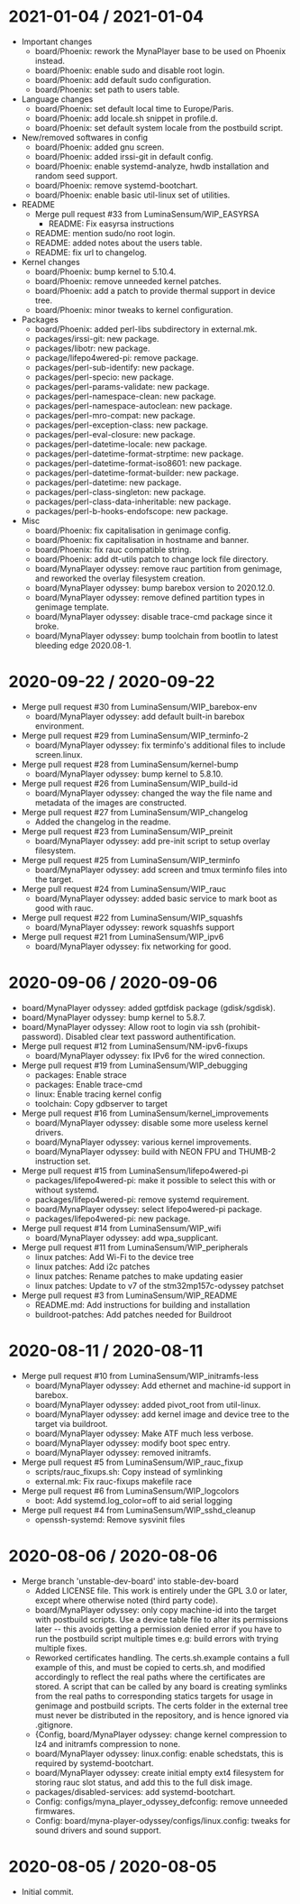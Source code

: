 
2021-01-04 / 2021-01-04
=======================

  * Important changes
	  * board/Phoenix: rework the MynaPlayer base to be used on Phoenix instead.
	  * board/Phoenix: enable sudo and disable root login.
	  * board/Phoenix: add default sudo configuration.
	  * board/Phoenix: set path to users table.
  * Language changes
	  * board/Phoenix: set default local time to Europe/Paris.
	  * board/Phoenix: add locale.sh snippet in profile.d.
	  * board/Phoenix: set default system locale from the postbuild script.
  * New/removed softwares in config
	  * board/Phoenix: added gnu screen.
	  * board/Phoenix: added irssi-git in default config.
	  * board/Phoenix: enable systemd-analyze, hwdb installation and random seed support.
	  * board/Phoenix: remove systemd-bootchart.
	  * board/Phoenix: enable basic util-linux set of utilities.
  * README
	  * Merge pull request #33 from LuminaSensum/WIP_EASYRSA
		  * README: Fix easyrsa instructions
	  * README: mention sudo/no root login.
	  * README: added notes about the users table.
	  * README: fix url to changelog.
  * Kernel changes
	  * board/Phoenix: bump kernel to 5.10.4.
	  * board/Phoenix: remove unneeded kernel patches.
	  * board/Phoenix: add a patch to provide thermal support in device tree.
	  * board/Phoenix: minor tweaks to kernel configuration.
  * Packages
	  * board/Phoenix: added perl-libs subdirectory in external.mk.
	  * packages/irssi-git: new package.
	  * packages/libotr: new package.
	  * package/lifepo4wered-pi: remove package.
	  * packages/perl-sub-identify: new package.
	  * packages/perl-specio: new package.
	  * packages/perl-params-validate: new package.
	  * packages/perl-namespace-clean: new package.
	  * packages/perl-namespace-autoclean: new package.
	  * packages/perl-mro-compat: new package.
	  * packages/perl-exception-class: new package.
	  * packages/perl-eval-closure: new package.
	  * packages/perl-datetime-locale: new package.
	  * packages/perl-datetime-format-strptime: new package.
	  * packages/perl-datetime-format-iso8601: new package.
	  * packages/perl-datetime-format-builder: new package.
	  * packages/perl-datetime: new package.
	  * packages/perl-class-singleton: new package.
	  * packages/perl-class-data-inheritable: new package.
	  * packages/perl-b-hooks-endofscope: new package.
  * Misc
	  * board/Phoenix: fix capitalisation in genimage config.
	  * board/Phoenix: fix capitalisation in hostname and banner.
	  * board/Phoenix: fix rauc compatible string.
	  * board/Phoenix: add dt-utils patch to change lock file directory.
	  * board/MynaPlayer odyssey: remove rauc partition from genimage, and reworked the overlay filesystem creation.
	  * board/MynaPlayer odyssey: bump barebox version to 2020.12.0.
	  * board/MynaPlayer odyssey: remove defined partition types in genimage template.
	  * board/MynaPlayer odyssey: disable trace-cmd package since it broke.
	  * board/MynaPlayer odyssey: bump toolchain from bootlin to latest bleeding edge 2020.08-1.

2020-09-22 / 2020-09-22
=======================

  * Merge pull request #30 from LuminaSensum/WIP_barebox-env
	  * board/MynaPlayer odyssey: add default built-in barebox environment.
  * Merge pull request #29 from LuminaSensum/WIP_terminfo-2
	  * board/MynaPlayer odyssey: fix terminfo's additional files to include screen.linux.
  * Merge pull request #28 from LuminaSensum/kernel-bump
	  * board/MynaPlayer odyssey: bump kernel to 5.8.10.
  * Merge pull request #26 from LuminaSensum/WIP_build-id
	  * board/MynaPlayer odyssey: changed the way the file name and metadata of the images are constructed.
  * Merge pull request #27 from LuminaSensum/WIP_changelog
	  * Added the changelog in the readme.
  * Merge pull request #23 from LuminaSensum/WIP_preinit
	  * board/MynaPlayer odyssey: add pre-init script to setup overlay filesystem.
  * Merge pull request #25 from LuminaSensum/WIP_terminfo
	  * board/MynaPlayer odyssey: add screen and tmux terminfo files into the target.
  * Merge pull request #24 from LuminaSensum/WIP_rauc
	  * board/MynaPlayer odyssey: added basic service to mark boot as good with rauc.
  * Merge pull request #22 from LuminaSensum/WIP_squashfs
	  * board/MynaPlayer odyssey: rework squashfs support
  * Merge pull request #21 from LuminaSensum/WIP_ipv6
	  * board/MynaPlayer odyssey: fix networking for good.

2020-09-06 / 2020-09-06
=======================

  * board/MynaPlayer odyssey: added gptfdisk package (gdisk/sgdisk).
  * board/MynaPlayer odyssey: bump kernel to 5.8.7.
  * board/MynaPlayer odyssey: Allow root to login via ssh (prohibit-password). Disabled clear text password authentification.
  * Merge pull request #12 from LuminaSensum/NM-ipv6-fixups
	  * board/MynaPlayer odyssey: fix IPv6 for the wired connection.
  * Merge pull request #19 from LuminaSensum/WIP_debugging
	  * packages: Enable strace
	  * packages: Enable trace-cmd
	  * linux: Enable tracing kernel config
	  * toolchain: Copy gdbserver to target
  * Merge pull request #16 from LuminaSensum/kernel_improvements
	  * board/MynaPlayer odyssey: disable some more useless kernel drivers.
	  * board/MynaPlayer odyssey: various kernel improvements.
	  * board/MynaPlayer odyssey: build with NEON FPU and THUMB-2 instruction set.
  * Merge pull request #15 from LuminaSensum/lifepo4wered-pi
	  * packages/lifepo4wered-pi: make it possible to select this with or without systemd.
	  * packages/lifepo4wered-pi: remove systemd requirement.
	  * board/MynaPlayer odyssey: select lifepo4wered-pi package.
	  * packages/lifepo4wered-pi: new package.
  * Merge pull request #14 from LuminaSensum/WIP_wifi
	  * board/MynaPlayer odyssey: add wpa_supplicant.
  * Merge pull request #11 from LuminaSensum/WIP_peripherals
	  * linux patches: Add Wi-Fi to the device tree
	  * linux patches: Add i2c patches
	  * linux patches: Rename patches to make updating easier
	  * linux patches: Update to v7 of the stm32mp157c-odyssey patchset
  * Merge pull request #3 from LuminaSensum/WIP_README
	  * README.md: Add instructions for building and installation
	  * buildroot-patches: Add patches needed for Buildroot

2020-08-11 / 2020-08-11
=======================

  * Merge pull request #10 from LuminaSensum/WIP_initramfs-less
	  * board/MynaPlayer odyssey: Add ethernet and machine-id support in barebox.
	  * board/MynaPlayer odyssey: added pivot_root from util-linux.
	  * board/MynaPlayer odyssey: add kernel image and device tree to the target via buildroot.
	  * board/MynaPlayer odyssey: Make ATF much less verbose.
	  * board/MynaPlayer odyssey: modify boot spec entry.
	  * board/MynaPlayer odyssey: removed initramfs.
  * Merge pull request #5 from LuminaSensum/WIP_rauc_fixup
	  * scripts/rauc_fixups.sh: Copy instead of symlinking
	  * external.mk: Fix rauc-fixups makefile race
  * Merge pull request #6 from LuminaSensum/WIP_logcolors
	  * boot: Add systemd.log_color=off to aid serial logging
  * Merge pull request #4 from LuminaSensum/WIP_sshd_cleanup
	  * openssh-systemd: Remove sysvinit files

2020-08-06 / 2020-08-06
=======================

  * Merge branch 'unstable-dev-board' into stable-dev-board
	  * Added LICENSE file. This work is entirely under the GPL 3.0 or later, except where otherwise noted (third party code).
	  * board/MynaPlayer odyssey: only copy machine-id into the target with postbuild scripts. Use a device table file to alter its permissions later -- this avoids getting a permission denied error if you have to run the postbuild script multiple times e.g: build errors with trying multiple fixes.
	  * Reworked certificates handling. The certs.sh.example contains a full example of this, and must be copied to certs.sh, and modified accordingly to reflect the real paths where the certificates are stored. A script that can be called by any board is creating symlinks from the real paths to corresponding statics targets for usage in genimage and postbuild scripts. The certs folder in the external tree must never be distributed in the repository, and is hence ignored via .gitignore.
	  * {Config, board/MynaPlayer odyssey: change kernel compression to lz4 and initramfs compression to none.
	  * board/MynaPlayer odyssey: linux.config: enable schedstats, this is required by systemd-bootchart.
	  * board/MynaPlayer odyssey: create initial empty ext4 filesystem for storing rauc slot status, and add this to the full disk image.
	  * packages/disabled-services: add systemd-bootchart.
	  * Config: configs/myna_player_odyssey_defconfig: remove unneeded firmwares.
	  * Config: board/myna-player-odyssey/configs/linux.config: tweaks for sound drivers and sound support.

2020-08-05 / 2020-08-05
=======================

  * Initial commit.
